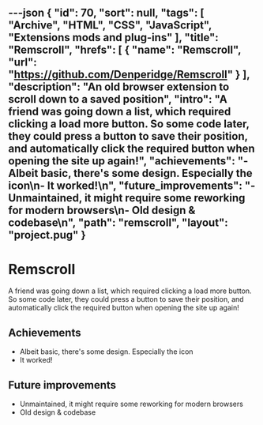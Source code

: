 ---json
{
"id": 70,
"sort": null,
"tags": [
"Archive",
"HTML",
"CSS",
"JavaScript",
"Extensions mods and plug-ins"
],
"title": "Remscroll",
"hrefs": [
{
"name": "Remscroll",
"url": "https://github.com/Denperidge/Remscroll"
}
],
"description": "An old browser extension to scroll down to a saved position",
"intro": "A friend was going down a list, which required clicking a load more button. So some code later, they could press a button to save their position, and automatically click the required button when opening the site up again!",
"achievements": "- Albeit basic, there's some design. Especially the icon\n- It worked!\n",
"future_improvements": "- Unmaintained, it might require some reworking for modern browsers\n- Old design & codebase\n",
"path": "remscroll",
"layout": "project.pug"
}
---
# Remscroll
A friend was going down a list, which required clicking a load more button. So some code later, they could press a button to save their position, and automatically click the required button when opening the site up again!

## Achievements
- Albeit basic, there's some design. Especially the icon
- It worked!


## Future improvements
- Unmaintained, it might require some reworking for modern browsers
- Old design & codebase


